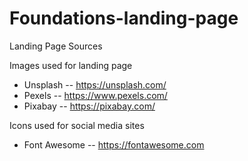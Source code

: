 # Foundations-landing-page

Landing Page Sources

Images used for landing page
- Unsplash -- https://unsplash.com/
- Pexels -- https://www.pexels.com/
- Pixabay -- https://pixabay.com/ 

Icons used for social media sites
- Font Awesome -- https://fontawesome.com

